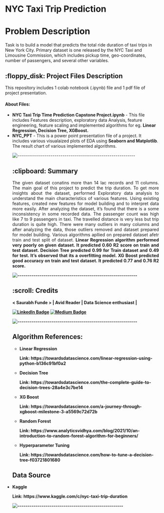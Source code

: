 # NYC Taxi Trip Prediction
# Problem Description
Task is to build a model that predicts the total ride duration of taxi trips in New York City. Primary dataset is one released by the NYC Taxi and Limousine Commission, which includes pickup time, geo-coordinates, number of passengers, and several other variables.

<h2> :floppy_disk: Project Files Description</h2>

<p>This repository includes 1 colab notebook (.ipynb) file and 1 pdf file of project presentation. </p>
<h4>About Files:</h4>
<ul>
<li><b>NYC Taxi Trip Time Prediction Capstone Project.ipynb</b> - This file includes Features description, exploratory data Analysis, feature engineering, feature scaling and implemented algorithms for eg. <b>Linear Regression, Decision Tree, XGBoost.</b></li> 
 <li><b>NYC_PPT</b> -  This is a power point presentation file of a project. It includes various visualaized plots of EDA using <b>Seaborn and Matplotlib</b>. The result chart of various implemented algorithms.</li>
  

![------------------------------------------------------------](https://raw.githubusercontent.com/andreasbm/readme/master/assets/lines/rainbow.png)

<h2> :clipboard: Summary</h2>
<p align="justify">The given dataset conatins more than 14 lac records and 11 columns. The main goal of this project to predict the trip duration. To get more insights about the dataset, performed Exploratory data analysis to understand the main characteristics of various features. Using existing features, created new features for model building and to interpret data more easily. After analyzing the dataset, it’s found that there is a some inconsistency in some recorded data. The passenger count was high like 7 to 9 passengers in taxi. The travelled distance is very less but trip duration is quite high. There were many outliers in many columns and after analyzing the data, those outliers removed and dataset prepared for model building. Various algorithms apllied on prepared dataset afetr train and test split of dataset. <b>Linear Regression algorithm performed very poorly on given dataset. It predicted 0.60 R2 score on train and test dataset. Decision Tree predicted 0.99 for Train dataset and 0.49 for test. It’s observed that its a overfitting model. XG Boost predicted good accuracy on train and test dataset. It predicted 0.77 and 0.76 R2 score.<b/></p>

![------------------------------------------------------------](https://raw.githubusercontent.com/andreasbm/readme/master/assets/lines/rainbow.png)

<!-- CREDITS -->
<h2 id="credits"> :scroll: Credits</h2>

< Saurabh Funde > | Avid Reader | Data Science enthusiast |

[![LinkedIn Badge](https://img.shields.io/badge/LinkedIn-0077B5?style=for-the-badge&logo=linkedin&logoColor=white)](https://www.linkedin.com/in/saurabhfunde/)
[![Medium Badge](https://img.shields.io/badge/Medium-1DA1F2?style=for-the-badge&logo=medium&logoColor=white)](https://medium.com/@saurabh.f)


![------------------------------------------------------------](https://raw.githubusercontent.com/andreasbm/readme/master/assets/lines/rainbow.png)
<h2>Algorithm References:</h2>
<ul>
  <li><p>Linear Regression</p>
      <p>Link: https://towardsdatascience.com/linear-regression-using-python-b136c91bf0a2</p>
  </li>
  <li><p>Decision Tree</p>
      <p>Link: https://towardsdatascience.com/the-complete-guide-to-decision-trees-28a4e3c7be14</p>
  </li>
  <li><p>XG Boost</p>
      <p>Link: https://towardsdatascience.com/a-journey-through-xgboost-milestone-3-a5569c72d72b</p>
  </li>
  <li><p>Random Forest</p>
      <p>Link: https://www.analyticsvidhya.com/blog/2021/10/an-introduction-to-random-forest-algorithm-for-beginners/</p>
  </li>
 <li><p>Hyperparameter Tuning</p>
      <p>Link: https://towardsdatascience.com/how-to-tune-a-decision-tree-f03721801680</p>
  </li>
</ul>
 
 <h2>Data Source</h2>
  <li><p>Kaggle</p>
      <p>Link: https://www.kaggle.com/c/nyc-taxi-trip-duration</p>

![-----------------------------------------------------](https://raw.githubusercontent.com/andreasbm/readme/master/assets/lines/rainbow.png)
